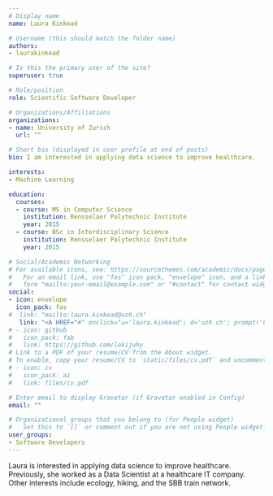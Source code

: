 ```yaml
---
# Display name
name: Laura Kinkead

# Username (this should match the folder name)
authors:
- laurakinkead

# Is this the primary user of the site?
superuser: true

# Role/position
role: Scientific Software Developer

# Organizations/Affiliations
organizations:
- name: University of Zurich
  url: ""

# Short bio (displayed in user profile at end of posts)
bio: I am interested in applying data science to improve healthcare.

interests:
- Machine Learning

education:
  courses:
  - course: MS in Computer Science
    institution: Rensselaer Polytechnic Institute
    year: 2015
  - course: BSc in Interdisciplinary Science
    institution: Rensselaer Polytechnic Institute
    year: 2015

# Social/Academic Networking
# For available icons, see: https://sourcethemes.com/academic/docs/page-builder/#icons
#   For an email link, use "fas" icon pack, "envelope" icon, and a link in the
#   form "mailto:your-email@example.com" or "#contact" for contact widget.
social:
- icon: envelope
  icon_pack: fas
#  link: "mailto:laura.kinkead@uzh.ch"
   link: "<A HREF="#" onclick="u='laura.kinkead'; d='uzh.ch'; prompt('Copy address to clipboard',u+'@'+d); return false">Send email to {{member.name}}</A>"
# - icon: github
#   icon_pack: fab
#   link: https://github.com/lokijuhy
# Link to a PDF of your resume/CV from the About widget.
# To enable, copy your resume/CV to `static/files/cv.pdf` and uncomment the lines below.
# - icon: cv
#   icon_pack: ai
#   link: files/cv.pdf

# Enter email to display Gravatar (if Gravatar enabled in Config)
email: ""

# Organizational groups that you belong to (for People widget)
#   Set this to `[]` or comment out if you are not using People widget.
user_groups:
- Software Developers
---
```


Laura is interested in applying data science to improve healthcare. Previously, she worked as a Data Scientist at a healthcare IT company. Other interests include ecology, hiking, and the SBB train network.
